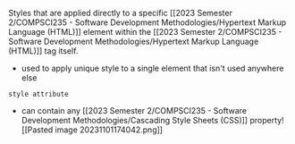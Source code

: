 Styles that are applied directly to a specific [[2023 Semester 2/COMPSCI235 - Software Development Methodologies/Hypertext Markup Language (HTML)]] element within the [[2023 Semester 2/COMPSCI235 - Software Development Methodologies/Hypertext Markup Language (HTML)]] tag itself.
- used to apply unique style to a single element that isn't used anywhere else

`style attribute`
- can contain any [[2023 Semester 2/COMPSCI235 - Software Development Methodologies/Cascading Style Sheets (CSS)]] property![[Pasted image 20231101174042.png]]
